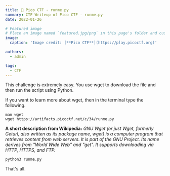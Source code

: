 ```yaml
---
title: 🚩 Pico CTF - runme.py
summary: CTF Writeup of Pico CTF - runme.py
date: 2022-01-26

# Featured image
# Place an image named `featured.jpg/png` in this page's folder and customize its options here.
image:
  caption: 'Image credit: [**Pico CTF**](https://play.picoctf.org)'

authors:
  - admin

tags:
  - CTF
---
```


This challenge is extremely easy. You use wget to download the file and then run the script using Python.

If you want to learn more about wget, then in the terminal type the following.

```shell
man wget
wget https://artifacts.picoctf.net/c/34/runme.py
```

__A short description from Wikipedia:__
_GNU Wget (or just Wget, formerly Geturl, also written as its package name, wget) is a computer program that retrieves content from web servers. It is part of the GNU Project. Its name derives from "World Wide Web" and "get". It supports downloading via HTTP, HTTPS, and FTP._

```shell
python3 runme.py
```

That's all.